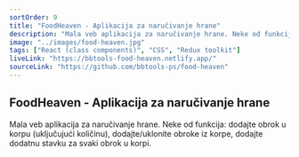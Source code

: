 ```yaml
---
sortOrder: 9
title: "FoodHeaven - Aplikacija za naručivanje hrane"
description: "Mala veb aplikacija za naručivanje hrane. Neke od funkcija: dodajte obrok u korpu (uključujući količinu), dodajte/uklonite obroke iz korpe, dodajte dodatnu stavku za svaki obrok u korpi."
image: "../images/food-heaven.jpg"
tags: ["React (class components)", "CSS", "Redux toolkit"]
liveLink: "https://bbtools-food-heaven.netlify.app/"
sourceLink: "https://github.com/bbtools-ps/food-heaven"
---
```


## FoodHeaven - Aplikacija za naručivanje hrane

Mala veb aplikacija za naručivanje hrane. Neke od funkcija: dodajte obrok u korpu (uključujući količinu), dodajte/uklonite obroke iz korpe, dodajte dodatnu stavku za svaki obrok u korpi.
